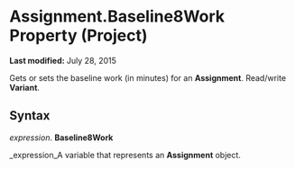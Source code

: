 
# Assignment.Baseline8Work Property (Project)

 **Last modified:** July 28, 2015

Gets or sets the baseline work (in minutes) for an  **Assignment**. Read/write  **Variant**.

## Syntax

 _expression_. **Baseline8Work**

 _expression_A variable that represents an  **Assignment** object.


